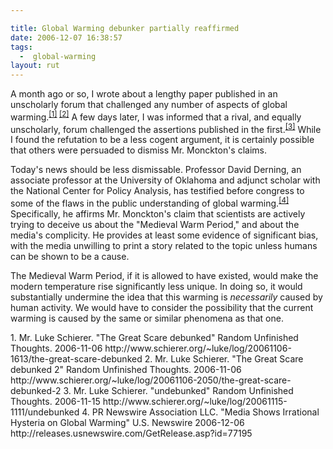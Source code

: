 ```yaml
---

title: Global Warming debunker partially reaffirmed
date: 2006-12-07 16:38:57
tags:
  -  global-warming
layout: rut
---
```


A month ago or so, I wrote about a lengthy paper published in an unscholarly forum that challenged any number of aspects of global warming.<sup>[\[1\]][ref1] [\[2\]][ref2]</sup>  A few days later, I was informed that a rival, and equally unscholarly, forum challenged the assertions published in the first.<sup>[\[3\]][ref3]</sup>  While I found the refutation to be a less cogent argument, it is certainly possible that others were persuaded to dismiss Mr. Monckton's claims.

Today's news should be less dismissable.  Professor David Derning, an associate professor at the University of Oklahoma and adjunct scholar with the National Center for Policy Analysis, has testified before congress to some of the flaws in the public understanding of global warming.<sup>[\[4\]][ref4]</sup>  Specifically, he affirms Mr. Monckton's claim that scientists are actively trying to deceive us about the "Medieval Warm Period," and about the media's complicity.  He provides at least some evidence of significant bias, with the media unwilling to print a story related to the topic unless humans can be shown to be a cause. 

The Medieval Warm Period, if it is allowed to have existed, would make the modern temperature rise significantly less unique.  In doing so, it would substantially undermine the idea that this warming is *necessarily* caused by human activity.  We would have to consider the possibility that the current warming is caused by the same or similar phenomena as that one.

<div markdown="1" class="postrefs">
1.  Mr. Luke Schierer.  "The Great Scare debunked"  Random Unfinished Thoughts.  2006-11-06 http://www.schierer.org/~luke/log/20061106-1613/the-great-scare-debunked
2.  Mr. Luke Schierer.  "The Great Scare debunked 2" Random Unfinished Thoughts.  2006-11-06 http://www.schierer.org/~luke/log/20061106-2050/the-great-scare-debunked-2
3.  Mr. Luke Schierer.  "undebunked"  Random Unfinished Thoughts.  2006-11-15 http://www.schierer.org/~luke/log/20061115-1111/undebunked
4. PR Newswire Association LLC.  "Media Shows Irrational Hysteria on Global Warming"  U.S. Newswire 2006-12-06 http://releases.usnewswire.com/GetRelease.asp?id=77195
</div>

[ref1]: http://www.schierer.org/~luke/log/20061106-1613/the-great-scare-debunked "The Great Scare debunked"
[ref2]: http://www.schierer.org/~luke/log/20061106-2050/the-great-scare-debunked-2 "The Great Scare debunked 2"
[ref3]: http://www.schierer.org/~luke/log/20061115-1111/undebunked "undebunked"
[ref4]: http://releases.usnewswire.com/GetRelease.asp?id=77195 "Media Shows Irrational Hysteria on Global Warming"

